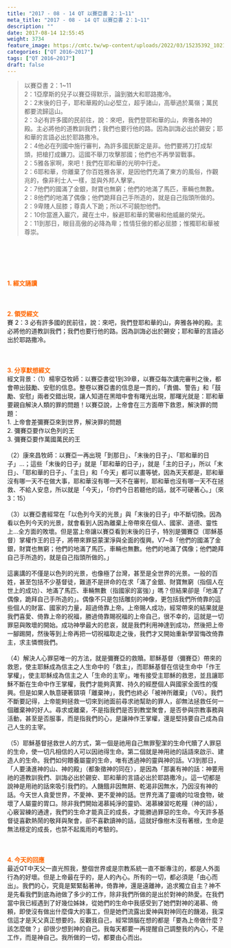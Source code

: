 ```yaml
---
title: "2017 - 08 - 14 QT 以賽亞書 2：1~11"
meta_title: "2017 - 08 - 14 QT 以賽亞書 2：1~11"
description: ""
date: 2017-08-14 12:55:45
weight: 3734
feature_image: https://cmtc.tw/wp-content/uploads/2022/03/15235392_10211799862337740_180693556567566654_o-1.webp
categories: ["QT 2016~2017"]
tags: ["QT 2016~2017"]
draft: false
---
```


<blockquote>以賽亞書 2：1~11<br />
2：1亞摩斯的兒子以賽亞得默示，論到猶大和耶路撒冷。<br />
2：2末後的日子，耶和華殿的山必堅立，超乎諸山，高舉過於萬嶺；萬民都要流歸這山。<br />
2：3必有許多國的民前往，說：來吧，我們登耶和華的山，奔雅各神的殿。主必將他的道教訓我們；我們也要行他的路。因為訓誨必出於錫安；耶和華的言語必出於耶路撒冷。<br />
2：4他必在列國中施行審判，為許多國民斷定是非。他們要將刀打成犁頭，把槍打成鐮刀。這國不舉刀攻擊那國；他們也不再學習戰事。<br />
2：5雅各家啊，來吧！我們在耶和華的光明中行走。<br />
2：6耶和華，你離棄了你百姓雅各家，是因他們充滿了東方的風俗，作觀兆的，像非利士人一樣，並與外邦人擊掌。<br />
2：7他們的國滿了金銀，財寶也無窮；他們的地滿了馬匹，車輛也無數。<br />
2：8他們的地滿了偶像；他們跪拜自己手所造的，就是自己指頭所做的。<br />
2：9卑賤人屈膝；尊貴人下跪；所以不可饒恕他們。<br />
2：10你當進入巖穴，藏在土中，躲避耶和華的驚嚇和他威嚴的榮光。<br />
2：11到那日，眼目高傲的必降為卑；性情狂傲的都必屈膝；惟獨耶和華被尊崇。</blockquote><br />
&nbsp;<br />
<br />
&nbsp;<br />
<br />
<span style="color: #ff6600;"><strong>1. </strong><strong>經文誦讀</strong></span><br />
<br />
<span style="color: #ff6600;"><strong> </strong></span><br />
<br />
<span style="color: #ff6600;"><strong>2. </strong><strong>領受經文<br />
</strong></span>賽 2：3 必有許多國的民前往，說：來吧，我們登耶和華的山，奔雅各神的殿。主必將他的道教訓我們；我們也要行他的路。因為訓誨必出於錫安；耶和華的言語必出於耶路撒冷。<br />
<br />
&nbsp;<br />
<br />
<span style="color: #ff6600;"><strong>3. 分享默想經文<br />
</strong></span>經文背景：（1）楊寧亞牧師：以賽亞書從1到39章，以賽亞每次講完審判之後，都會帶出鼓勵、安慰的信息。整卷以賽亞書的信息是一貫的，「責備、警告」和「鼓勵、安慰」兩者交錯出現，讓人知道在黑暗中會有曙光出現，那曙光就是：耶和華要親自解決人類的罪的問題！以賽亞說，上帝會在三方面帶下救恩，解決罪的問題：<br />
1. 上帝會差彌賽亞來到世界，解決罪的問題<br />
2. 彌賽亞要作以色列的王<br />
3. 彌賽亞要作萬國萬民的王<br />
<br />
（2）康來昌牧師：以賽亞一再出現「到那日」、「末後的日子」、「耶和華的日子」…；這些「末後的日子」就是「耶和華的日子」，就是「主的日子」，所以「末日」、「耶和華的日子」、「主日」和「今天」都可以畫等號，因為天天都是，耶和華沒有哪一天不在做大事，耶和華沒有哪一天不在審判，耶和華也沒有哪一天不在拯救、不給人安息，所以就是「今天」，「你們今日若聽他的話，就不可硬著心。」（來3：15）<br />
<br />
（3）以賽亞書經常在「以色列今天的光景」與「末後的日子」中不斷切換。因為看以色列今天的光景，就會看到人因為離棄上帝帶來在個人、國家、道德、靈性上…全方面的敗壞。但是當上帝讓以賽亞看到末後的日子，特別是彌賽亞（耶穌基督）掌權作王的日子，將帶來罪惡蒙潔淨與全面的復興。V7~8「他們的國滿了金銀，財寶也無窮；他們的地滿了馬匹，車輛也無數。他們的地滿了偶像；他們跪拜自己手所造的，就是自己指頭所做的。」<br />
<br />
這裏講的不僅是以色列的光景，也像極了台灣，甚至是全世界的光景。一般的百姓，甚至包括不少基督徒，難道不是拼命的在求「滿了金銀、財寶無窮（指個人在世上的成功）、地滿了馬匹、車輛無數（指國家的富強）」嗎？但結果卻是「地滿了偶像，跪拜自己手所造的」。偶像不只是包括雕刻的神像，更包括我們所倚靠的這些個人的財富、國家的力量，超過倚靠上帝。上帝賜人成功，經常帶來的結果就是我們喜愛、倚靠上帝的祝福，勝過倚靠賜祝福的上帝自己，很不幸的，這就是一切罪惡與敗壞的開始。成功神學最大的悲哀，就是我們利用神達到成功，然後把上帝一腳踢開，然後等到上帝再把一切祝福取走之後，我們才又開始重新學習悔改倚靠主，求主憐憫我們。<br />
<br />
（4）解決人心罪惡唯一的方法，就是彌賽亞的救贖。耶穌基督（彌賽亞）帶來的救恩，使主耶穌成為信主之人生命中的「救主」，而耶穌基督在信徒生命中「作王掌權」，使主耶穌成為信主之人「生命的主宰」。唯有接受主耶穌的救恩，並且讓耶穌不斷在生命中作王掌權，我們才能夠真實、持久的經歷個人與國家全面性的復興。但是如果人執意硬著頸項「離棄神」，我們也終必「被神所離棄」（V6）。我們不斷要記得，上帝能夠拯救一切來到祂面前尋求祂幫助的罪人，卻無法拯救任何一個離棄神的好人。尋求或離棄，不是指我們是否到教堂聚會，是否參與宗教事務與活動，甚至是否服事，而是指我們的心，是讓神作王掌權，還是堅持要自己成為自己人生的主宰。<br />
<br />
（5）耶穌基督拯救世人的方式，第一個是祂用自己無罪聖潔的生命代贖了人罪惡的生命，使一切凡相信的人可以因祂得生命。第二個就是神用祂的話語來啟示、建造人的生命。我們如何餵養屬靈的生命，唯有透過神的靈與神的話。V3到那日，「人要湧進神的山、神的殿」（都象徵神的同在），是因為「那裏有神的話：神要用祂的道教訓我們、訓誨必出於錫安、耶和華的言語必出於耶路撒冷」。這一切都是說神是用祂的話來吸引我們的。人饑餓非因無餅、乾渴非因無水，乃因沒有神的話。今天世人貪愛世界，不愛神、更不愛神的話。世界充滿了靈魂的垃圾食物，破壞了人屬靈的胃口。除非我們開始渴慕純淨的靈奶、渴慕練習吃乾糧（神的話），心竅習練的通達，我們的生命才能真正的成長，才能勝過罪惡的生命。今天許多基督徒喜歡熱鬧的敬拜與聚會，卻不喜歡讀神的話，這就好像樹木沒有著根，生命是無法穩定的成長，也禁不起風雨的考驗的。<br />
<br />
&nbsp;<br />
<br />
<span style="color: #ff6600;"><strong>4. 今天的回應<br />
</strong></span>最近QT中天父一直光照我，整個世界或是宗教系統一直不斷專注的，都是人外面行為的好壞。但是上帝最在乎的，是人的內心。所有的一切，都必須是「由心而出」。我們的心，究竟是緊緊黏著神，倚靠神，還是遠離神，追求獨立自主？神不是先看我們到底為祂做了多少的工作，除非我們所做的是出於對神的熱愛。在我們當中我已經遇到了好幾位姊妹，從她們的生命中我感受到了她們對神的渴慕、倚頼，即使沒有做出什麼偉大的事工，但是她們流露出愛神與對神同在的饑渴，我深信這才是天父真正想要的。反觀我自己，經常頭腦在想的都是「要為上帝做什麼？該怎麼做？」卻很少想到神的自己。我每天都要一再提醒自己調整我的內心，不是工作，而是神自己。我所做的一切，都要由心而出。
        